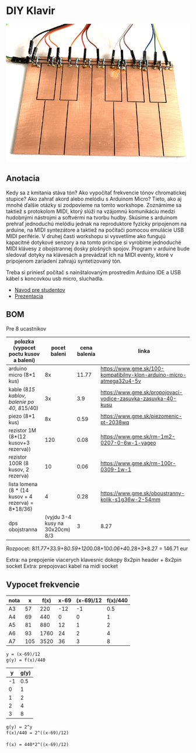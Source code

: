 # DIY Klavir

![Generator melodie](keyboard.jpg)

## Anotacia
Kedy sa z kmitania stáva tón? Ako vypočítať frekvencie tónov chromatickej stupice? Ako zahrať akord alebo melódiu s Arduinom Micro? Tieto, ako aj mnohé ďalšie otázky si zodpovieme na tomto workshope. Zoznámime sa taktiež s protokolom MIDI, ktorý slúži na vzájomnú komunikáciu medzi hudobnými nástrojmi a softvérmi na tvorbu hudby. Skúsime s arduinom prehrať jednoduchú melódiu jednak na reproduktore fyzicky pripojenom na arduine, na MIDI syntezátore a taktiež na počítači pomocou emulácie USB MIDI periférie.
V druhej časti workshopu si vysvetlíme ako fungujú kapacitné dotykové senzory a na tomto princípe si vyrobíme jednoduché MIDI klávesy z obojstrannej dosky plošných spojov. Program v arduine bude sledovať dotyky na klávesách a prevádzať ich na MIDI eventy, ktoré v pripojenom zariadení zahrajú syntetizovaný tón.

Treba si priniesť počítač s nainštalovaným prostredím Arduino IDE a USB kábel s koncovkou usb micro, sluchadla.

- [Navod pre studentov](student.md)
- [Prezentacia](diyklavir.pdf)

## BOM
Pre 8 ucastnikov

| polozka (vypocet poctu kusov a baleni) | pocet baleni | cena balenia | linka |
| -------------------------------------- | ------------ | ------------ | ----- |
| arduino micro (8*1 kus) | 8x | 11.77 | https://www.gme.sk/100-kompatibilny-klon-arduino-micro-atmega32u4-5v |
| kable (8*15 kablov, balenie po 40, 8*15/40) | 3x | 3.9 | https://www.gme.sk/propojovaci-vodice-zasuvka-zasuvka-40-kusu |
| piezo (8*1 kus) | 8x | 0.59 | https://www.gme.sk/piezomenic-pt-2038wq |
| rezistor 1M (8*(12 kusov+3 rezerva)) | 120 | 0.08 | https://www.gme.sk/rm-1m2-0207-0-6w-1-yageo |
| rezistor 100R (8 kusov, 2 rezerva) | 10 | 0.06 | https://www.gme.sk/rm-100r-0309-1w-1 |
| lista lomena (8 * (14 kusov + 4 rezerva) = 8*18/36) | 4 | 0.28 | https://www.gme.sk/oboustranny-kolik-s1g36w-2-54mm |
| dps obojstranna | (vyjdu 3-4 kusy na 30x20cm) 8/3 | 3 | 8.27 | https://www.gme.sk/cuprextit-300x200x1-5-dvouvrstvy |

Rozpocet: 8*11.77+3*3.9+8*0.59+120*0.08+10*0.06+4*0.28+3*8.27 = 146.71 eur

Extra: na prepojenie viacerych klavesnic dokopy 8x2pin header + 8x2pin socket 
Extra: prepojovaci kabel na midi socket

## Vypocet frekvencie

| nota |   x   | f(x)  |  x-69 | (x-69)/12 | f(x)/440 |
|------|-------|-------|-------|-----------|----------|
| A3   |   57  |  220  |  -12  |   -1      |  0.5     |
| A4   |   69  |  440  |  0    |    0      |  1       |
| A5   |   81  |  880  |  12   |    1      |  2       |
| A6   |   93  | 1760  |  24   |    2      |  4       |
| A7   |  105  | 3520  |  36   |    3      |  8       |

    y = (x-69)/12
    g(y) = f(x)/440

| y    | g(y) |
|------|------|
| -1   | 0.5  |
| 0    | 1    |
| 1    | 2    |
| 2    | 4    |
| 3    | 8    |

    g(y) = 2^y
    f(x)/440 = 2^((x-69)/12)

    f(x) = 440*2^((x-69)/12)

